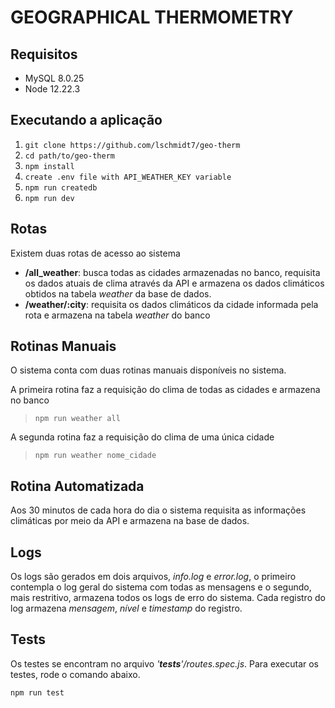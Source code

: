 # GEOGRAPHICAL THERMOMETRY

## Requisitos

- MySQL 8.0.25
- Node 12.22.3

## Executando a aplicação

1. ```git clone https://github.com/lschmidt7/geo-therm```
2. ```cd path/to/geo-therm```
3. ```npm install```
4. ```create .env file with API_WEATHER_KEY variable```
5. ```npm run createdb```
5. ```npm run dev```

## Rotas

Existem duas rotas de acesso ao sistema

- **/all_weather**: busca todas as cidades armazenadas no banco, requisita os dados atuais de clima através da API e armazena os dados climáticos obtidos na tabela *weather* da base de dados.
- **/weather/:city**: requisita os dados climáticos da cidade informada pela rota e armazena na tabela *weather* do banco

## Rotinas Manuais

O sistema conta com duas rotinas manuais disponíveis no sistema.

A primeira rotina faz a requisição do clima de todas as cidades e armazena no banco
> ```npm run weather all```

A segunda rotina faz a requisição do clima de uma única cidade
> ```npm run weather nome_cidade```

## Rotina Automatizada

Aos 30 minutos de cada hora do dia o sistema requisita as informações climáticas por meio da API e armazena na base de dados.

## Logs 

Os logs são gerados em dois arquivos, *info.log* e *error.log*, o primeiro contempla o log geral do sistema com todas as mensagens e o segundo, mais restritivo, armazena todos os logs de erro do sistema.
Cada registro do log armazena *mensagem*, *nível* e *timestamp* do registro.

## Tests

Os testes se encontram no arquivo *'__tests__'/routes.spec.js*. Para executar os testes, rode o comando abaixo.

```npm run test```